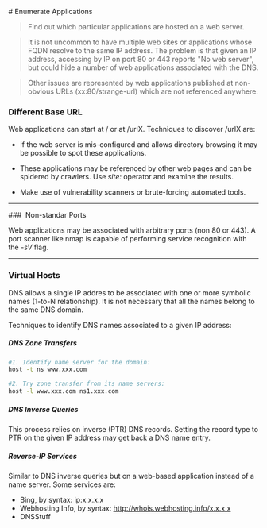 # Enumerate Applications

> Find out which particular applications are hosted on a web server.

> It is not uncommon to have multiple web sites or applications whose FQDN resolve to the same IP address. The problem is that given an IP address, accessing by IP on port 80 or 443 reports "No web server", but could hide a number of web applications associated with the DNS.

> Other issues are represented by web applications published at non-obvious URLs (xx:80/strange-url) which are not referenced anywhere.

### Different Base URL

Web applications can start at / or at /urlX. Techniques to discover /urlX are:
* If the web server is mis-configured and allows directory browsing it may be possible to spot these applications.

* These applications may be referenced by other web pages and can be spidered by crawlers. Use _site:_ operator and examine the results.

* Make use of vulnerability scanners or brute-forcing automated tools.

_____

###  Non-standar Ports

Web applications may be associated with arbitrary ports (non 80 or 443). A port scanner like nmap is capable of performing service recognition with the _-sV_ flag.

_____

### Virtual Hosts

DNS allows a single IP addres to be associated with one or more symbolic names (1-to-N relationship). It is not necessary that all the names belong to the same DNS domain.

Techniques to identify DNS names associated to a given IP address:

##### DNS Zone Transfers

```bash
#1. Identify name server for the domain:
host -t ns www.xxx.com

#2. Try zone transfer from its name servers:
host -l www.xxx.com ns1.xxx.com
```

##### DNS Inverse Queries

This process relies on inverse (PTR) DNS records. Setting the record type to PTR on the given IP address may get back a DNS name entry.

##### Reverse-IP Services

Similar to DNS inverse queries but on a web-based application instead of a name server. Some services are:

* Bing, by syntax: ip:x.x.x.x
* Webhosting Info, by syntax: http://whois.webhosting.info/x.x.x.x
* DNSStuff
